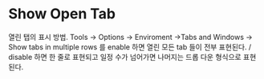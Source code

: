 # Show Open Tab

열린 탭의 표시 방법.
Tools -> Options -> Enviroment ->Tabs and Windows -> Show tabs in multiple rows 를 enable 하면 열린 모든 tab 들이 전부 표현된다. / disable 하면 한 줄로 표현되고 일정 수가 넘어가면 나머지는 드롭 다운 형식으로 표현된다.



